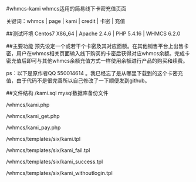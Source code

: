 #whmcs-kami
whmcs适用的简易线下卡密充值页面

关键词：whmcs | page | kami | credit | 卡密 | 充值

##测试环境
Centos7 X86_64 | Apache 2.4.6 | PHP 5.4.16 | WHMCS 6.2.0

##主要功能
预先设定一个或若干个卡密及其对应面额。在其他销售平台上出售卡密，用户在whmcs相关页面输入线下购买的卡密后获得对应whmcs余额。完成卡密充值后即可与其他whmcs余额充值方式一样使用余额进行产品的购买和续费。

ps：以下是原作者QQ 550014614 。我已经忘了是从哪里下载到的这个卡密充值，由于代码不是很完善所以自己修改了一下顺便发到github。

##文件结构
/kami.sql    mysql数据库备份文件

/whmcs/kami.php

/whmcs/kami_get.php

/whmcs/kami_pay.php

/whmcs/templates/six/kami.tpl

/whmcs/templates/six/kami_fail.tpl

/whmcs/templates/six/kami_success.tpl

/whmcs/templates/six/kami_withoutlogin.tpl

